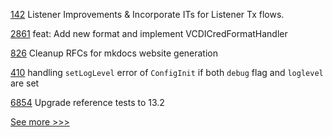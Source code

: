 
[142](https://github.com/hyperledger-labs/hlf-connector/pull/142) Listener Improvements & Incorporate ITs for Listener Tx flows.

[2861](https://github.com/hyperledger/aries-cloudagent-python/pull/2861) feat: Add new format and implement VCDICredFormatHandler

[826](https://github.com/hyperledger/aries-rfcs/pull/826) Cleanup RFCs for mkdocs website generation

[410](https://github.com/hyperledger/fabric-ca/pull/410) handling `setLogLevel` error of `ConfigInit` if both `debug` flag and `loglevel` are set

[6854](https://github.com/hyperledger/besu/pull/6854) Upgrade reference tests to 13.2


[See more >>>](https://start-here.hyperledger.org/pull-requests)
